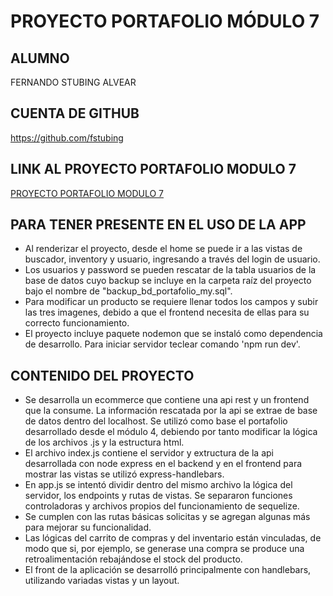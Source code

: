 # PROYECTO PORTAFOLIO MÓDULO 7

## ALUMNO

FERNANDO STUBING ALVEAR

## CUENTA DE GITHUB

https://github.com/fstubing

## LINK AL PROYECTO PORTAFOLIO MODULO 7

[PROYECTO PORTAFOLIO MODULO 7](https://github.com/fstubing/portafolio-m7)

## PARA TENER PRESENTE EN EL USO DE LA APP
- Al renderizar el proyecto, desde el home se puede ir a las vistas de buscador, inventory y usuario, ingresando a través del login de usuario.
- Los usuarios y password se pueden rescatar de la tabla usuarios de la base de datos cuyo backup se incluye en la carpeta raíz del proyecto bajo el nombre de "backup_bd_portafolio_my.sql".
- Para modificar un producto se requiere llenar todos los campos y subir las tres imagenes, debido a que el frontend necesita de ellas para su correcto funcionamiento.
- El proyecto incluye paquete nodemon que se instaló como dependencia de desarrollo. Para iniciar servidor teclear comando 'npm run dev'.

## CONTENIDO DEL PROYECTO

- Se desarrolla un ecommerce que contiene una api rest y un frontend que la consume. La información rescatada por la api se extrae de base de datos dentro del localhost. Se utilizó como base el portafolio desarrollado desde el módulo 4, debiendo por tanto modificar la lógica de los archivos .js y la estructura html.
- El archivo index.js contiene el servidor y extructura de la api desarrollada con node express en el backend y en el frontend para mostrar las vistas se utilizó express-handlebars.
- En app.js se intentó dividir dentro del mismo archivo la lógica del servidor, los endpoints y rutas de vistas. Se separaron funciones controladoras y archivos propios del funcionamiento de sequelize.
- Se cumplen con las rutas básicas solicitas y se agregan algunas más para mejorar su funcionalidad.
- Las lógicas del carrito de compras y del inventario están vinculadas, de modo que si, por ejemplo, se generase una compra se produce una retroalimentación rebajándose el stock del producto.
- El front de la aplicación se desarrolló principalmente con handlebars, utilizando variadas vistas y un layout.